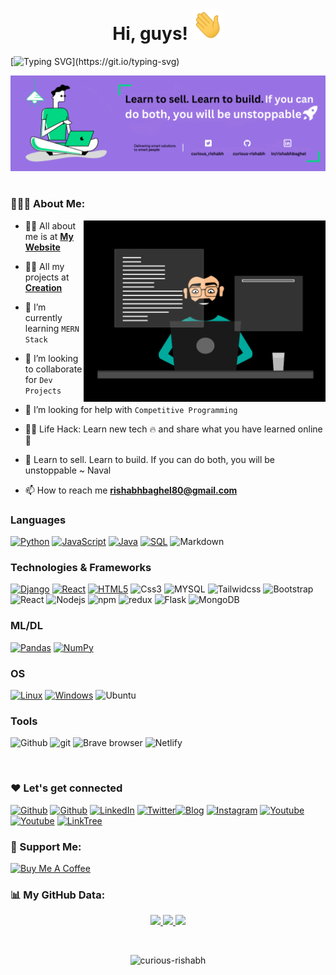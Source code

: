 <h1 align="center">Hi, guys! <img src="https://raw.githubusercontent.com/ABSphreak/ABSphreak/master/gifs/Hi.gif" width="50px" height="50px"></h1>

[![Typing SVG](https://readme-typing-svg.herokuapp.com?color=%2336BCF7&lines=Welcome+to+my+page!)](https://git.io/typing-svg)

<div align="center">
  <img src ="./banner.png" />
</div>

 <br/>

### 👨🏻‍💻 About Me:

<img  src="./thoughtwork.gif" height="290px" align="right" />


- 🙋‍♂️ All about me is at **[My Website](https://curious-rishabh.me)**

- 👨‍💻 All my projects at **[Creation](https://curious-rishabh.tech)**

- 🌱 I’m currently learning `MERN Stack`

- 👯 I’m looking to collaborate for `Dev Projects`

- 🤔 I’m looking for help with `Competitive Programming`

- 👨‍💻 Life Hack: Learn new tech :fire: and share what you have learned online :tada:

- 💬 Learn to sell. Learn to build. If you can do both, you will be unstoppable ~ Naval


- 📫 How to reach me **rishabhbaghel80@gmail.com**


### Languages
[![Python](https://img.shields.io/badge/python-black?style=for-the-badge&logo=python)](https://github.com/wervlad)
[![JavaScript](https://img.shields.io/badge/javascript-black?style=for-the-badge&logo=javascript)](https://github.com/wervlad)
[![Java](https://img.shields.io/badge/java-black?style=for-the-badge&logo=openjdk)](https://github.com/wervlad)
[![SQL](https://img.shields.io/badge/sql-black?style=for-the-badge&logo=mysql)](https://github.com/wervlad)
<img alt="Markdown" src="https://img.shields.io/badge/Markdown-000000?style=for-the-badge&logo=markdown&logoColor=white"  height="28px"/>

### Technologies & Frameworks
[![Django](https://img.shields.io/badge/django-black?style=for-the-badge&logo=django)](https://github.com/wervlad)
[![React](https://img.shields.io/badge/react-black?style=for-the-badge&logo=react)](https://github.com/wervlad)
[![HTML5](https://img.shields.io/badge/html5-black?style=for-the-badge&logo=html5)](https://hub.docker.com/u/wervlad)
<img alt="Css3" src="https://img.shields.io/badge/CSS3-1572B6?style=for-the-badge&logo=css3&logoColor=white" height="28px"/>
<img alt="MYSQL" src="https://img.shields.io/badge/MySQL-00000F?style=for-the-badge&logo=mysql&logoColor=white"  height="28px"/>
<img alt="Tailwidcss" src="https://img.shields.io/badge/Tailwind_CSS-38B2AC?style=for-the-badge&logo=tailwind-css&logoColor=white" height="28px"/>
<img alt="Bootstrap" src="https://img.shields.io/badge/Bootstrap-563D7C?style=for-the-badge&logo=bootstrap&logoColor=white" height="28px"/>
<img alt="React" src="https://img.shields.io/badge/React-20232A?style=for-the-badge&logo=react&logoColor=61DAFB" height="28px"/>
<img alt="Nodejs" src="https://img.shields.io/badge/-Nodejs-43853d?style=flat-square&logo=Node.js&logoColor=white"  height="28px"/>
<img alt="npm" src="https://img.shields.io/badge/NPM-%23000000.svg?style=for-the-badge&logo=npm&logoColor=white" height="28px"/>
<img alt="redux" src="https://img.shields.io/badge/-Redux-764ABC?style=flat-square&logo=redux&logoColor=white" height="28px"/>
<img alt="Flask" src="https://img.shields.io/badge/Flask-000000?style=for-the-badge&logo=flask&logoColor=white" height="28px"/>
<img alt="MongoDB" src="https://img.shields.io/badge/-MongoDB-13aa52?style=flat-square&logo=mongodb&logoColor=white"  height="28px"/>

### ML/DL
[![Pandas](https://img.shields.io/badge/pandas-black?style=for-the-badge&logo=pandas)](https://github.com/wervlad)
[![NumPy](https://img.shields.io/badge/numpy-black?style=for-the-badge&logo=numpy)](https://github.com/wervlad)

### OS
[![Linux](https://img.shields.io/badge/linux-black?style=for-the-badge&logo=Linux)](https://github.com/wervlad)
[![Windows](https://img.shields.io/badge/Windows-black?style=for-the-badge&logo=Windows)](https://github.com/wervlad)
<img alt="Ubuntu" src="https://img.shields.io/badge/Ubuntu-E95420?style=for-the-badge&logo=ubuntu&logoColor=white" height="28px"/>

### Tools
<p>
<img alt="Github" src="https://img.shields.io/badge/GitHub-100000?style=for-the-badge&logo=github&logoColor=white" height="28px"/>
<img alt="git" src="https://img.shields.io/badge/-Git-F05032?style=flat-square&logo=git&logoColor=white" height="28px"/>
<img alt="Brave browser" src="https://img.shields.io/badge/-Brave_Browser-FB542B?style=flat-square&logo=brave&logoColor=white" height="28px"/>
 <img alt="Netlify" src="https://img.shields.io/badge/Netlify-00C7B7?style=for-the-badge&logo=netlify&logoColor=white" height="28px"/>
</p>
<br>

### ❤️ Let's get connected

<p><a href="https://curious-rishabh.me" target="_blank"><img alt="Github" src="https://img.shields.io/badge/Portfolio-9146FF.svg?&style=for-the-badge&logo=appveyor&logoColor=white" height="28px" /></a>
<a href="https://curious-rishabh.tech" target="_blank"><img alt="Github" src="https://img.shields.io/badge/Creation-9146FF.svg?&style=for-the-badge&logo=appveyor&logoColor=black" height="28px" /></a>
<a href="https://www.linkedin.com/in/rishabhbaghel/" target="_blank"><img alt="LinkedIn" src="https://img.shields.io/badge/linkedin-%230077B5.svg?&style=for-the-badge&logo=linkedin&logoColor=white"  height="28px"/></a> <a href="https://twitter.com/curious_rishabh" target="_blank"><img alt="Twitter" src="https://img.shields.io/badge/twitter-%231DA1F2.svg?&style=for-the-badge&logo=twitter&logoColor=white"  height="28px"/></a><a href="https://curiousrishabh.notion.site/RB-Blog-Dashboard-91ff6f335e0c468ab62222a4114dc820" target="_blank"><img alt="Blog" src="https://img.shields.io/badge/Blog-0A0A0A?style=for-the-badge&logo=dev.to&logoColor=white"  height="28px"/></a> <a href="https://www.instagram.com/curious.rishabh" target="_blank"><img alt="Instagram" src="https://img.shields.io/badge/Instagram-E4405F?style=for-the-badge&logo=instagram&logoColor=white"  height="28px"/></a>
<a href="https://www.youtube.com/@RishabhBaghel" target="_blank"><img alt="Youtube" src="https://img.shields.io/badge/YouTube-FF0000?style=for-the-badge&logo=youtube&logoColor=white" height="28px"/></a>
  <a href="https://www.youtube.com/@curious.rishabh" target="_blank"><img alt="Youtube" src="https://img.shields.io/badge/YouTube-FF0000?style=for-the-badge&logo=youtube&logoColor=white" height="28px"/></a>
<a href="https://linktr.ee/rishabhbaghel" target="_blank"><img alt="LinkTree" src="https://img.shields.io/badge/linktree-39E09B?style=for-the-badge&logo=linktree&logoColor=white" height="28px"/></a>
</p>

### 🤝 Support Me:

<a href="https://www.buymeacoffee.com/curiousrishabh" target="_blank"><img src="https://cdn.buymeacoffee.com/buttons/v2/default-violet.png" alt="Buy Me A Coffee" height="60px" width="200px"></a>

### 📊 My GitHub Data:

<p align="center">
  <a href="https://github.com/curious-rishabh">
    <img src="http://github-profile-summary-cards.vercel.app/api/cards/profile-details?username=curious-rishabh&theme=default" />
  </a>
  <a href="https://github.com/curious-rishabh">
    <img src="https://github-readme-streak-stats.herokuapp.com/?user=curious-rishabh&hide_border=true&card_width=338&theme=default" />
  </a>
  <a href="https://github.com/curious-rishabh">
    <img src="http://github-profile-summary-cards.vercel.app/api/cards/stats?username=curious-rishabh&stheme=default" />
  </a>
<!--   <a href="https://github.com/curious-rishabh">
    <img src="https://github-readme-stats.vercel.app/api/top-langs/?username=curious-rishabh&langs_count=10&exclude_repo=&hide=jupyter%20notebook,vim%20script,cmake,makefile,batchfile,emacs%20lisp,css,html&layout=default&card_width=699&hide_border=true&theme=default" />
  </a> -->
</p>

<br>
<p align="center"> <img src="https://komarev.com/ghpvc/?username=curious-rishabh&label=Profile%20views&color=0e75b6&style=flat" alt="curious-rishabh" /> </p>
